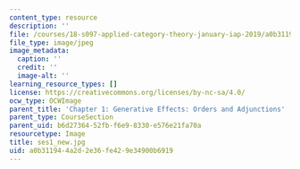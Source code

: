 ```yaml
---
content_type: resource
description: ''
file: /courses/18-s097-applied-category-theory-january-iap-2019/a0b311944a2d2e36fe429e34900b6919_ses1_new.jpg
file_type: image/jpeg
image_metadata:
  caption: ''
  credit: ''
  image-alt: ''
learning_resource_types: []
license: https://creativecommons.org/licenses/by-nc-sa/4.0/
ocw_type: OCWImage
parent_title: 'Chapter 1: Generative Effects: Orders and Adjunctions'
parent_type: CourseSection
parent_uid: b6d27364-52fb-f6e9-8330-e576e21fa70a
resourcetype: Image
title: ses1_new.jpg
uid: a0b31194-4a2d-2e36-fe42-9e34900b6919
---
```

